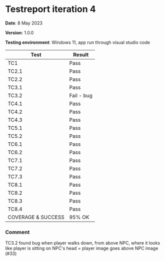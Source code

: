 # Testreport iteration 4

**Date**: 8 May 2023

**Version**: 1.0.0

**Testing environment**: Windows 11, app run through visual studio code 

| Test | Result |
| --- | --- |
| TC1 | Pass |
| TC2.1 | Pass |
| TC2.2 | Pass |
| TC3.1 | Pass |
| TC3.2 | Fail - bug |
| TC4.1 | Pass |
| TC4.2 | Pass |
| TC4.3 | Pass |
| TC5.1 | Pass |
| TC5.2 | Pass |
| TC6.1 | Pass |
| TC6.2 | Pass |
| TC7.1 | Pass |
| TC7.2 | Pass |
| TC7.3 | Pass |
| TC8.1 | Pass |
| TC8.2 | Pass |
| TC8.3 | Pass |
| TC8.4 | Pass |
| COVERAGE & SUCCESS | 95% OK |

### Comment

TC3.2 found bug when player walks down, from above NPC, where it looks like player is sitting on NPC's head = player image goes above NPC image (#33)